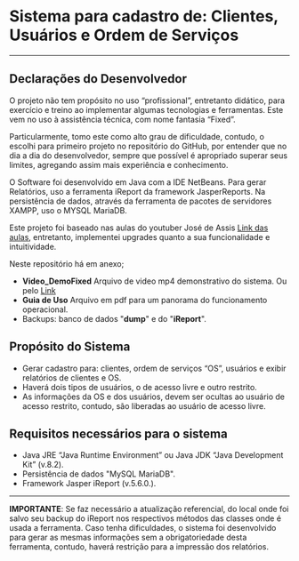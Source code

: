 # Sistema para cadastro de: Clientes, Usuários e Ordem de Serviços
---
## Declarações do Desenvolvedor

O projeto não tem propósito no uso “profissional”, entretanto didático, para exercício e treino ao implementar algumas tecnologias e ferramentas. Este vem no uso à assistência técnica, com nome fantasia “Fixed”.

Particularmente, tomo este como alto grau de dificuldade, contudo, o escolhi para primeiro projeto no repositório do GitHub, por entender que no dia a dia do desenvolvedor, sempre que possível é apropriado superar seus limites, agregando assim mais experiência e conhecimento.

O Software foi desenvolvido em Java com a IDE NetBeans. Para gerar Relatórios, uso a ferramenta iReport da framework JasperReports. Na persistência de dados, através da ferramenta de pacotes de servidores XAMPP, uso o MYSQL MariaDB.

Este projeto foi baseado nas aulas do youtuber José de Assis [Link das aulas](https://www.youtube.com/watch?v=eA4WjjkzK3c&list=PLbEOwbQR9lqxsTusvu8wfkUECrmcV81MU), entretanto, implementei upgrades quanto a sua funcionalidade e intuitividade.

Neste repositório há em anexo;
* **Video_DemoFixed** Arquivo de video mp4 demonstrativo do sistema. Ou pelo [Link](https://youtu.be/LAL1Hv8WQRg)
* **Guia de Uso** Arquivo em pdf para um panorama do funcionamento operacional.
* Backups: banco de dados "**dump**" e do "**iReport**".

## Propósito do Sistema

* Gerar cadastro para: clientes, ordem de serviços “OS”, usuários e exibir relatórios de clientes e OS.
* Haverá dois tipos de usuários, o de acesso livre e outro restrito.
* As informações da OS e dos usuários, devem ser ocultas ao usuário de acesso restrito, contudo, são liberadas ao usuário de acesso livre.
 
## Requisitos necessários para o sistema

* Java JRE “Java Runtime Environment” ou Java JDK “Java Development Kit” (v.8.2).
* Persistência de dados "MySQL MariaDB".
* Framework Jasper iReport (v.5.6.0.).

---

**IMPORTANTE**: Se faz necessário a atualização referencial, do local onde foi salvo seu backup do iReport nos respectivos métodos das classes onde é usada a ferramenta. Caso tenha dificuldades, o sistema foi desenvolvido para gerar as mesmas informações sem a obrigatoriedade desta ferramenta, contudo, haverá restrição para a impressão dos relatórios.
